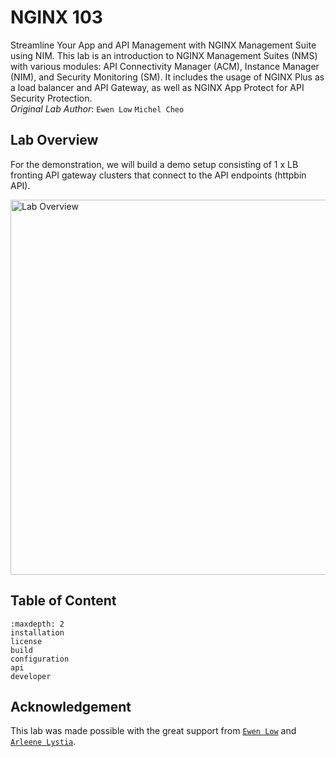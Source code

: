 # NGINX 103

Streamline Your App and API Management with NGINX Management Suite using NIM. This lab is an introduction to NGINX Management Suites (NMS) with various modules: API Connectivity Manager (ACM), Instance Manager (NIM), and Security Monitoring (SM). It includes the usage of NGINX Plus as a load balancer and API Gateway, as well as NGINX App Protect for API Security Protection.
<br>*Original Lab Author*: `Ewen Low` `Michel Cheo` 

## Lab Overview

For the demonstration, we will build a demo setup consisting of 1 x LB fronting API gateway clusters that connect to the API endpoints (httpbin API).

<img width="600" alt="Lab Overview" src="https://github.com/donchai/nginx-103/assets/6828772/fa05f8f8-ff1f-49e7-acc7-c42ff16d95f5"><br>

## Table of Content
```{toctree}
:maxdepth: 2
installation
license
build
configuration
api
developer
```

## Acknowledgement

This lab was made possible with the great support from [`Ewen Low`](https://my.linkedin.com/in/ewen-low-a73413174) and [`Arleene Lystia`](https://id.linkedin.com/in/arleene-lystia).
